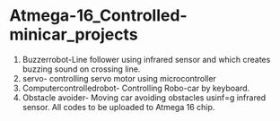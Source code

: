 # Atmega-16_Controlled-minicar_projects
1) Buzzerrobot-Line follower using infrared sensor and which creates buzzing sound on crossing line.
2) servo- controlling servo motor using microcontroller
3) Computercontrolledrobot- Controlling Robo-car by keyboard.
4) Obstacle avoider- Moving car avoiding obstacles usinf=g infrared sensor.
All codes to be uploaded to Atmega 16 chip.
